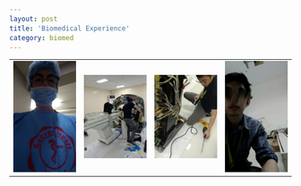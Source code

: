 ```yaml
---
layout: post
title: 'Biomedical Experience'
category: biomed
---
```

<table>
<tr>
<td><img alt='service_11' src='/assets/img/biomed/service_11.jpg' width="400px"/></td>
<td><img alt='Pampanga_12' src='/assets/img/biomed/Pampanga_12.jpg' width="400px"/></td>
<td><img alt='Pampanga_21' src='/assets/img/biomed/Pampanga_21.jpg' width="400px"/></td>
<td><img alt='service_22' src='/assets/img/biomed/service_22.jpg' width="400px"/></td>
</tr>
</table>


